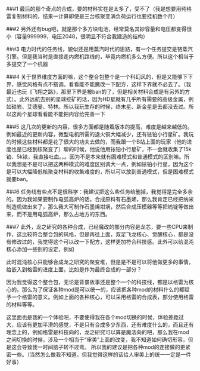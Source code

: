 ###1
最后的那个奇点的合成，要的材料实在是太多了，受不了（我是想要用纯格雷复制材料的，结果一计算即使是三台核聚变满负荷运行也要挂机数个月）

###2
另外还有bug吧，就是那个多方块电池，经常莫名其妙容量和电压都变得很小（容量999999，电压2048，很明显不符合我建造的结构）

###3
电力时代的任务线，貌似还是用蒸汽时代的思路，有一个任务提交是铬蒸汽引擎。但是我当时是直接走内燃机路线的，毕竟内燃机多么方便。所以这个相当于多提交了一个机器

###4
关于世界维度方面的嘛，这个整合包整个是一个科幻风的，但是又能够下下界，感觉风格有点不搭调。看看能不能魔改一下配方，这样下界就不必去了。（我最近也玩《飞翔之路》，那里下界是被ban的了，但是相关材料合成是有另外的方式）。此外远航去别的星球挖矿的话，因为HD星就有几乎所有需要的高级金属，例如硅岩、艾德曼、特林。所以我玩生存的时候，终末星、新金星是去都没去过。所以这两个星球看看能不能把内容给完善一下

###5
这几次的更新的内容，很多方面都是随着版本的提高，难度是越来越低的。例如最近的更新内容，微型电机所需的退火铜大幅减少，还有铱铂小行星矿。我玩的时候这些材料都是花了很大的功夫去做的，而我跟一个B站上面的玩家（他的进度也是已经到核聚变了）聊的时候，他说他用铱铂小行星矿，不一会就收集了15k铂、5k铱，我直接吐血。。。因为不是本来就有困难模式和普通模式的区别嘛。所以我想是不是可以把这两种模式的难度区别调大一点，例如铱铂小行星，因为这个是可以大幅降低核聚变材料的收集难度的，所以可以放到普通模式，但是困难模式就要ban。

###6
任务线有些点不是很科学：我建议把这么些任务给删掉，我觉得是完全多余的。因为我如果要制作电弧高炉的话，合成原料有石墨烯，那么我肯定已经把纳米制造机做出来了，那么我大可制作石墨烯坩埚，然后合成压模器等等把钨锭等做出来，而不是用电弧高炉，那么占地方的东西。

###7
此外，龙之研究的各种合成，已经魔改的部分内容是龙芯，要一些CPU来制作，这比较符合整合包的风格，但是再往上面，双足飞龙核心、觉醒核心，都是没有修改过的，我觉得这个可以改一下配方，这样更加符合科技感。此外可以给混沌核心添加一些别的设定，例如

此时混沌核心只能够合成龙之研究的聚变堆，但是是不是可以将他做更多的事情，给嵌入到格雷的进度上面，比如是作为最终合成的一部分？

因为我觉得这个整合包，无论是背景故事还是整个一个的科技线，都是以格雷为核心的。那么为了保证各种mod是可以统一的，应该把各种mod的材料什么的都赋予一个格雷的意义。例如上面的各种核心，可以采用格雷的合成表，部分使用格雷的材料等等。

这里面也是我的一个体验吧，不要使得我在各个mod切换的时候，体验差距过大，应该有更加平滑的感觉，不是只有合成多少东西，还有难度什么的，而且还有理念上的，例如格雷是科技向的，龙之研究可以算是魔法向的吧，那么我在mod之间切换的时候，涉及一个相当于“审美”上面的改变，我不知道如何确切形容，但是这会导致我一时间脑子转不过弯。 所以我的建议是把各种mod的连接做的更紧密一些。（当然怎么做我不知道，但我觉得这样的话给人审美上的统一一定是一件好事）